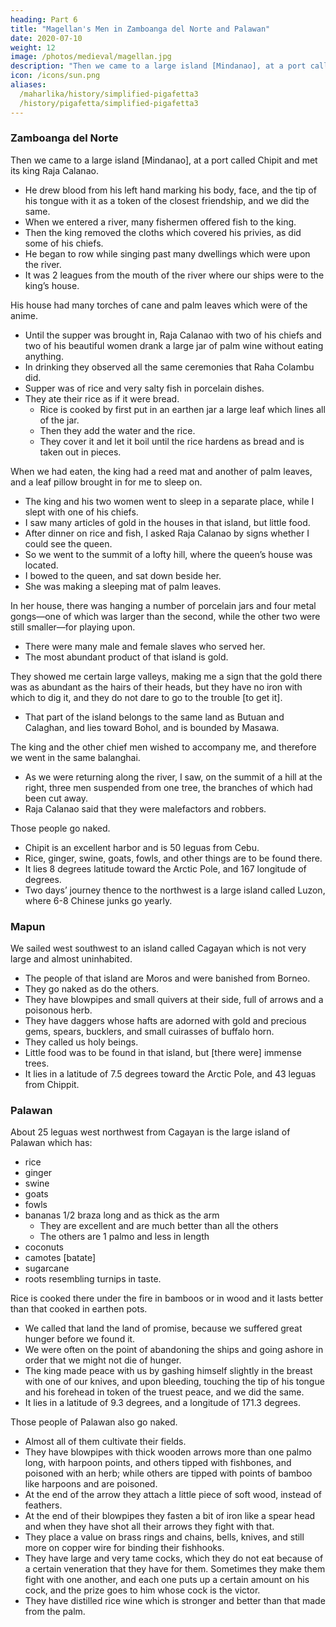 ```yaml
---
heading: Part 6
title: "Magellan's Men in Zamboanga del Norte and Palawan"
date: 2020-07-10
weight: 12
image: /photos/medieval/magellan.jpg
description: "Then we came to a large island [Mindanao], at a port called Chipit and met its king Raja Calanao"
icon: /icons/sun.png
aliases:
  /maharlika/history/simplified-pigafetta3
  /history/pigafetta/simplified-pigafetta3  
---
```




### Zamboanga del Norte

Then we came to a large island [Mindanao], at a port called Chipit and met its king Raja Calanao.
- He drew blood from his left hand marking his body, face, and the tip of his tongue with it as a token of the closest friendship, and we did the same. 
- When we entered a river, many fishermen offered fish to the king.
- Then the king removed the cloths which covered his privies, as did some of his chiefs.
- He began to row while singing past many dwellings which were upon the river.
- It was 2 leagues from the mouth of the river where our ships were to the king’s house.

His house had many torches of cane and palm leaves which were of the anime. 
- Until the supper was brought in, Raja Calanao with two of his chiefs and two of his beautiful women drank a large jar of palm wine without eating anything. 
- In drinking they observed all the same ceremonies that Raha Colambu did.
- Supper was of rice and very salty fish in porcelain dishes.
- They ate their rice as if it were bread.
  - Rice is cooked by first put in an earthen jar a large leaf which lines all of the jar.
  - Then they add the water and the rice.
  - They cover it and let it boil until the rice hardens as bread and is taken out in pieces.

When we had eaten, the king had a reed mat and another of palm leaves, and a leaf pillow brought in for me to sleep on.
- The king and his two women went to sleep in a separate place, while I slept with one of his chiefs. 
- I saw many articles of gold in the houses in that island, but little food.
- After dinner on rice and fish, I asked Raja Calanao by signs whether I could see the queen.
- So we went to the summit of a lofty hill, where the queen’s house was located.
- I bowed to the queen, and sat down beside her.
- She was making a sleeping mat of palm leaves.

In her house, there was hanging a number of porcelain jars and four metal gongs—one of which was larger than the second, while the other two were still smaller—for playing upon.
- There were many male and female slaves who served her. 
- The most abundant product of that island is gold.

They showed me certain large valleys, making me a sign that the gold there was as abundant as the hairs of their heads, but they have no iron with which to dig it, and they do not dare to go to the trouble [to get it].
- That part of the island belongs to the same land as Butuan and Calaghan, and lies toward Bohol, and is bounded by Masawa.

The king and the other chief men wished to accompany me, and therefore we went in the same balanghai.
- As we were returning along the river, I saw, on the summit of a hill at the right, three men suspended from one tree, the branches of which had been cut away.
- Raja Calanao said that they were malefactors and robbers.

Those people go naked.  
- Chipit is an excellent harbor and is 50 leguas from Cebu.
- Rice, ginger, swine, goats, fowls, and other things are to be found there. 
- It lies 8 degrees latitude toward the Arctic Pole, and 167 longitude of degrees.
- Two days’ journey thence to the northwest is a large island called Luzon, where 6-8 Chinese junks go yearly.


### Mapun

We sailed west southwest to an island called Cagayan which is not very large and almost uninhabited.
- The people of that island are Moros and were banished from Borneo.
- They go naked as do the others.
- They have blowpipes and small quivers at their side, full of arrows and a poisonous herb.
- They have daggers whose hafts are adorned with gold and precious gems, spears, bucklers, and small cuirasses of buffalo horn. 
- They called us holy beings.
- Little food was to be found in that island, but [there were] immense trees. 
- It lies in a latitude of 7.5 degrees toward the Arctic Pole, and 43 leguas from Chippit. 


### Palawan

About 25 leguas west northwest from Cagayan is the large island of Palawan which has:
- rice
- ginger
- swine
- goats
- fowls
- bananas 1/2 braza long and as thick as the arm
  - They are excellent and are much better than all the others
  - The others are 1 palmo and less in length
- coconuts
- camotes [batate]
- sugarcane
- roots resembling turnips in taste.

Rice is cooked there under the fire in bamboos or in wood and it lasts better than that cooked in earthen pots.
- We called that land the land of promise, because we suffered great hunger before we found it.
- We were often on the point of abandoning the ships and going ashore in order that we might not die of hunger.
- The king made peace with us by gashing himself slightly in the breast with one of our knives, and upon bleeding, touching the tip of his tongue and his forehead in token of the truest peace, and we did the same.
- It lies in a latitude of 9.3 degrees, and a longitude of 171.3 degrees.

Those people of Palawan also go naked.
- Almost all of them cultivate their fields. 
- They have blowpipes with thick wooden arrows more than one palmo long, with harpoon points, and others tipped with fishbones, and poisoned with an herb; while others are tipped with points of bamboo like harpoons and are poisoned.
- At the end of the arrow they attach a little piece of soft wood, instead of feathers. 
- At the end of their blowpipes they fasten a bit of iron like a spear head and when they have shot all their arrows they fight with that. 
- They place a value on brass rings and chains, bells, knives, and still more on copper wire for binding their fishhooks. 
- They have large and very tame cocks, which they do not eat because of a certain veneration that they have for them. Sometimes they make them fight with one another, and each one puts up a certain amount on his cock, and the prize goes to him whose cock is the victor. 
- They have distilled rice wine which is stronger and better than that made from the palm.
